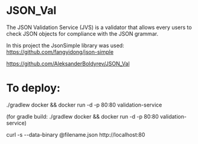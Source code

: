 # JSON_Val

The JSON Validation Service (JVS) is a validator that allows every users to check JSON objects for compliance with the JSON grammar.

In this project the JsonSimple library was used: https://github.com/fangyidong/json-simple

https://github.com/AleksanderBoldyrev/JSON_Val

# To deploy:
./gradlew docker && docker run -d -p 80:80 validation-service

(for gradle build: ./gradlew docker && docker run -d -p 80:80 validation-service)

curl -s --data-binary @filename.json http://localhost:80
